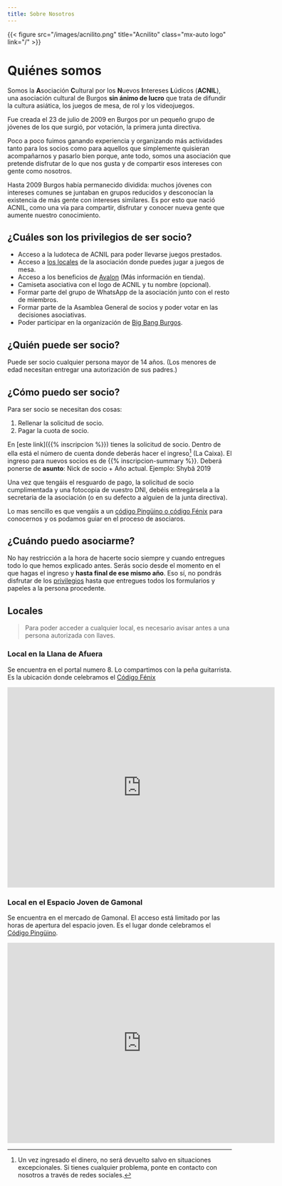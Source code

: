 ```yaml
---
title: Sobre Nosotros
---
```


{{< figure src="/images/acnilito.png" title="Acnilito" class="mx-auto logo" link="/" >}}

# Quiénes somos

Somos la **A**sociación **C**ultural por los **N**uevos **I**ntereses **L**údicos (**ACNIL**), una asociación cultural de Burgos **sin ánimo de lucro** que trata de difundir la cultura asiática, los juegos de mesa, de rol y los videojuegos.

Fue creada el 23 de julio de 2009 en Burgos por un pequeño grupo de jóvenes de los que surgió, por votación, la primera junta directiva.

Poco a poco fuimos ganando experiencia y organizando más actividades tanto para los socios como para aquellos que simplemente quisieran acompañarnos y pasarlo bien porque, ante todo, somos una asociación que pretende disfrutar de lo que nos gusta y de compartir esos intereses con gente como nosotros.

Hasta 2009 Burgos había permanecido dividida: muchos jóvenes con intereses comunes se juntaban en grupos reducidos y desconocían la existencia de más gente con intereses similares. Es por esto que nació ACNIL, como una vía para compartir, disfrutar y conocer nueva gente que aumente nuestro conocimiento.

## ¿Cuáles son los privilegios de ser socio?

- Acceso a la ludoteca de ACNIL para poder llevarse juegos prestados.
- Acceso a [los locales](#locales) de la asociación donde puedes jugar a juegos de mesa.
- Acceso a los beneficios de [Avalon](https://avalonburgos.es) (Más información en tienda).
- Camiseta asociativa con el logo de ACNIL y tu nombre (opcional).
- Formar parte del grupo de WhatsApp de la asociación junto con el resto de miembros.
- Formar parte de la Asamblea General de socios y poder votar en las decisiones asociativas.
- Poder participar en la organización de [Big Bang Burgos](../jornadas).

## ¿Quién puede ser socio?

Puede ser socio cualquier persona mayor de 14 años. (Los menores de edad necesitan entregar una autorización de sus padres.)

## ¿Cómo puedo ser socio?

Para ser socio se necesitan dos cosas:

1. Rellenar la solicitud de socio.
2. Pagar la cuota de socio.

En [este link]({{% inscripcion %}}) tienes la solicitud de socio. Dentro de ella está el número de cuenta donde deberás hacer el ingreso[^1] (La Caixa). El ingreso para nuevos socios es de {{% inscripcion-summary %}}. Deberá ponerse de **asunto**: Nick de socio + Año actual. Ejemplo: Shybâ 2019

Una vez que tengáis el resguardo de pago, la solicitud de socio cumplimentada y una fotocopia de vuestro DNI, debéis entregársela a la secretaria de la asociación (o en su defecto a alguien de la junta directiva).

Lo mas sencillo es que vengáis a un [código Pingüino o código Fénix](../pinguino) para conocernos y os podamos guiar en el proceso de asociaros.

## ¿Cuándo puedo asociarme?

No hay restricción a la hora de hacerte socio siempre y cuando entregues todo lo que hemos explicado antes. Serás socio desde el momento en el que hagas el ingreso y **hasta final de ese mismo año**. Eso sí, no pondrás disfrutar de los [privilegios](#cuales-son-los-privilegios-de-ser-socio) hasta que entregues todos los formularios y papeles a la persona procedente.

## Locales

> Para poder acceder a cualquier local, es necesario avisar antes a una persona autorizada con llaves.

### Local en la Llana de Afuera

Se encuentra en el portal numero 8. Lo compartimos con la peña guitarrista. Es la ubicación donde celebramos el [Código Fénix](../pinguino)

<iframe src="https://www.google.com/maps/embed?pb=!4v1690111982091!6m8!1m7!1sO_SQvLpKKGt173KTa-g1XQ!2m2!1d42.34175676602156!2d-3.703511788010005!3f268.71635246735485!4f-4.715495896166232!5f2.0837873386464874" width="600" height="450" style="border:0;" allowfullscreen="" loading="lazy" referrerpolicy="no-referrer-when-downgrade"></iframe>

### Local en el Espacio Joven de Gamonal

Se encuentra en el mercado de Gamonal. El acceso está limitado por las horas de apertura del espacio joven. Es el lugar donde celebramos el [Código Pingüino](../pinguino).

<iframe src="https://www.google.com/maps/embed?pb=!4v1690112174588!6m8!1m7!1sCmk0A7rVP1wrAp07orXRmQ!2m2!1d42.35133982610823!2d-3.664901867938506!3f321.0026207722763!4f4.1623243583635485!5f0.7820865974627469" width="600" height="450" style="border:0;" allowfullscreen="" loading="lazy" referrerpolicy="no-referrer-when-downgrade"></iframe>


[^1]: Un vez ingresado el dinero, no será devuelto salvo en situaciones excepcionales. Si tienes cualquier problema, ponte en contacto con nosotros a través de redes sociales.
